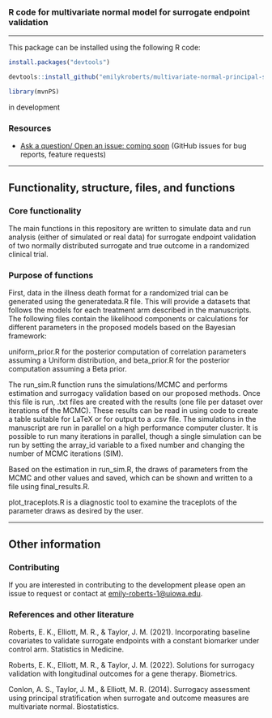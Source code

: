 
### R code for multivariate normal model for surrogate endpoint validation
---

This package can be installed using the following R code:

```r
install.packages("devtools")
```

```r
devtools::install_github("emilykroberts/multivariate-normal-principal-stratification")

library(mvnPS)
```

in development

### Resources

* [Ask a question/ Open an issue: coming soon](https://github.com/emilykroberts) (GitHub issues for bug reports, feature requests)

-----------------------------------------------------------------------------------------------------
Functionality, structure, files, and functions
-----------------------------------------------------------------------------------------------------

### Core functionality

The main functions in this repository are written to simulate data and run analysis (either of simulated or real data) for surrogate endpoint validation of two normally distributed surrogate and true outcome in a randomized clinical trial.

### Purpose of functions

First, data in the illness death format for a randomized trial can be generated using the generatedata.R file. This will provide a datasets that follows the models for each treatment arm described in the manuscripts. 
The following files contain the likelihood components or calculations for different parameters in the proposed models based on the Bayesian framework:

uniform_prior.R for the posterior computation of correlation parameters assuming a Uniform distribution, and beta_prior.R for the posterior computation assuming a Beta prior.

The run_sim.R function runs the simulations/MCMC and performs estimation and surrogacy validation based on our proposed methods. Once this file is run, .txt files are created with the results (one file per dataset over iterations of the MCMC). These results can be read in using code to create a table suitable for LaTeX or for output to a .csv file. The simulations in the manuscript are run in parallel on a high performance computer cluster. It is possible to run many iterations in parallel, though a single simulation can be run by setting the array_id variable to a fixed number and changing the number of MCMC iterations (SIM).

Based on the estimation in run_sim.R, the draws of parameters from the MCMC and other values and saved, which can be shown and written to a file using final_results.R.
      
plot_traceplots.R is a diagnostic tool to examine the traceplots of the parameter draws as desired by the user.

-----------------------------------------------------------------------------------------------------
Other information
-----------------------------------------------------------------------------------------------------

### Contributing 

If you are interested in contributing to the development please open an issue to request or contact at emily-roberts-1@uiowa.edu.

### References and other literature

Roberts, E. K., Elliott, M. R., & Taylor, J. M. (2021). Incorporating baseline covariates to validate surrogate endpoints with a constant biomarker under control arm. Statistics in Medicine.

Roberts, E. K., Elliott, M. R., & Taylor, J. M. (2022). Solutions for surrogacy validation with longitudinal outcomes for a gene therapy. Biometrics.

Conlon, A. S., Taylor, J. M., & Elliott, M. R. (2014). Surrogacy assessment using principal stratification when surrogate and outcome measures are multivariate normal. Biostatistics.
